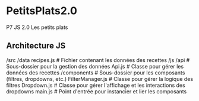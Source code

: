 # PetitsPlats2.0
P7 JS 2.0 Les petits plats


## Architecture JS

/src
  /data
    recipes.js           # Fichier contenant les données des recettes
  /js
    /api                 # Sous-dossier pour la gestion des données
      Api.js             # Classe pour gérer les données des recettes
    /components          # Sous-dossier pour les composants (filtres, dropdowns, etc.)
      FilterManager.js    # Classe pour gérer la logique des filtres
      Dropdown.js        # Classe pour gérer l'affichage et les interactions des dropdowns
    main.js              # Point d'entrée pour instancier et lier les composants
